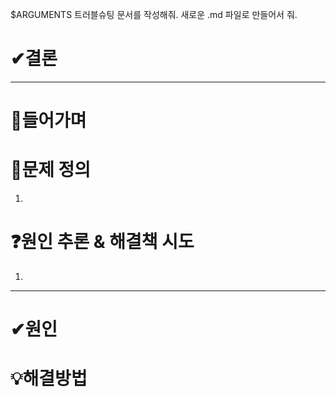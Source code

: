 
$ARGUMENTS 트러블슈팅 문서를 작성해줘. 새로운 .md 파일로 만들어서 줘.

# ✔결론

---

# 🚩**들어가며**

# 👀**문제 정의**

1. 

# ❓**원인 추론 & 해결책 시도**

1. 

---

# ✔원인

# 💡해결방법